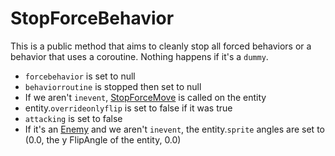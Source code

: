 # StopForceBehavior
This is a public method that aims to cleanly stop all forced behaviors or a behavior that uses a coroutine. Nothing happens if it's a `dummy`.

- `forcebehavior` is set to null
- `behaviorroutine` is stopped then set to null
- If we aren't `inevent`, [StopForceMove](../../EntityControl/EntityControl%20Methods.md#stopforcemove) is called on the entity
- entity.`overrideonlyflip` is set to false if it was true
- `attacking` is set to false
- If it's an [Enemy](../Enemy.md) and we aren't `inevent`, the entity.`sprite` angles are set to (0.0, the y FlipAngle of the entity,  0.0)